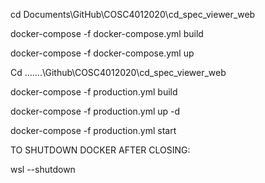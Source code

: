 cd Documents\\GitHub\\COSC4012020\\cd\_spec\_viewer\_web

docker-compose \-f docker-compose.yml build

docker-compose \-f docker-compose.yml up

Cd …….\\Github\\COSC4012020\\cd\_spec\_viewer\_web

docker-compose \-f production.yml build

docker-compose \-f production.yml up \-d

docker-compose \-f production.yml start

TO SHUTDOWN DOCKER AFTER CLOSING:

wsl \--shutdown  
